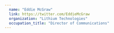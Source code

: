 ```yaml
---
  name: "Eddie McGraw"
  link: https://twitter.com/EddieMcGraw
  organization: "Lithium Technologies"
  occupation_title: "Director of Communications"
---
```

